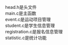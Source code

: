 head.h是头文件  
main.c是主函数  
event.c是运动项目管理  
student.c是学生信息管理  
registration.c是报名信息管理  
statistic.c是统计功能  
